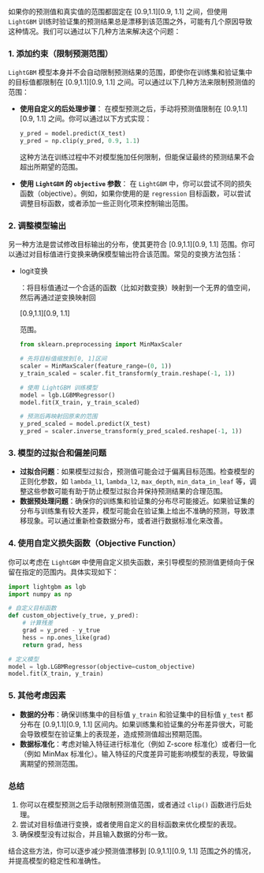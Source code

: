 如果你的预测值和真实值的范围都固定在 [0.9,1.1][0.9, 1.1] 之间，但使用 `LightGBM` 训练时验证集的预测结果总是漂移到该范围之外，可能有几个原因导致这种情况。我们可以通过以下几种方法来解决这个问题：

### 1. **添加约束（限制预测范围）**

`LightGBM` 模型本身并不会自动限制预测结果的范围，即使你在训练集和验证集中的目标值都限制在 [0.9,1.1][0.9, 1.1] 之间。可以通过以下几种方法来限制预测值的范围：

-   **使用自定义的后处理步骤**： 在模型预测之后，手动将预测值限制在 [0.9,1.1][0.9, 1.1] 之间。你可以通过以下方式实现：

    ```python
    y_pred = model.predict(X_test)
    y_pred = np.clip(y_pred, 0.9, 1.1)
    ```

    这种方法在训练过程中不对模型施加任何限制，但能保证最终的预测结果不会超出所期望的范围。

-   **使用 `LightGBM` 的 `objective` 参数**： 在 `LightGBM` 中，你可以尝试不同的损失函数（objective）。例如，如果你使用的是 `regression` 目标函数，可以尝试调整目标函数，或者添加一些正则化项来控制输出范围。

### 2. **调整模型输出**

另一种方法是尝试修改目标输出的分布，使其更符合 [0.9,1.1][0.9, 1.1] 范围。你可以通过对目标值进行变换来确保模型输出符合该范围。常见的变换方法包括：

-   logit变换

    ：将目标值通过一个合适的函数（比如对数变换）映射到一个无界的值空间，然后再通过逆变换映射回 

    [0.9,1.1][0.9, 1.1]

     范围。

    ```python
    from sklearn.preprocessing import MinMaxScaler
    
    # 先将目标值缩放到[0, 1]区间
    scaler = MinMaxScaler(feature_range=(0, 1))
    y_train_scaled = scaler.fit_transform(y_train.reshape(-1, 1))
    
    # 使用 LightGBM 训练模型
    model = lgb.LGBMRegressor()
    model.fit(X_train, y_train_scaled)
    
    # 预测后再映射回原来的范围
    y_pred_scaled = model.predict(X_test)
    y_pred = scaler.inverse_transform(y_pred_scaled.reshape(-1, 1))
    ```

### 3. **模型的过拟合和偏差问题**

-   **过拟合问题**：如果模型过拟合，预测值可能会过于偏离目标范围。检查模型的正则化参数，如 `lambda_l1`, `lambda_l2`, `max_depth`, `min_data_in_leaf` 等，调整这些参数可能有助于防止模型过拟合并保持预测结果的合理范围。
-   **数据预处理问题**：确保你的训练集和验证集的分布尽可能接近。如果验证集的分布与训练集有较大差异，模型可能会在验证集上给出不准确的预测，导致漂移现象。可以通过重新检查数据分布，或者进行数据标准化来改善。

### 4. **使用自定义损失函数（Objective Function）**

你可以考虑在 `LightGBM` 中使用自定义损失函数，来引导模型的预测值更倾向于保留在指定的范围内。具体实现如下：

```python
import lightgbm as lgb
import numpy as np

# 自定义目标函数
def custom_objective(y_true, y_pred):
    # 计算残差
    grad = y_pred - y_true
    hess = np.ones_like(grad)
    return grad, hess

# 定义模型
model = lgb.LGBMRegressor(objective=custom_objective)
model.fit(X_train, y_train)
```

### 5. **其他考虑因素**

-   **数据的分布**：确保训练集中的目标值 `y_train` 和验证集中的目标值 `y_test` 都分布在 [0.9,1.1][0.9, 1.1] 区间内。如果训练集和验证集的分布差异很大，可能会导致模型在验证集上的表现差，造成预测值超出预期范围。
-   **数据标准化**：考虑对输入特征进行标准化（例如 Z-score 标准化）或者归一化（例如 MinMax 标准化）。输入特征的尺度差异可能影响模型的表现，导致偏离期望的预测范围。

### 总结

1.  你可以在模型预测之后手动限制预测值范围，或者通过 `clip()` 函数进行后处理。
2.  尝试对目标值进行变换，或者使用自定义的目标函数来优化模型的表现。
3.  确保模型没有过拟合，并且输入数据的分布一致。

结合这些方法，你可以逐步减少预测值漂移到 [0.9,1.1][0.9, 1.1] 范围之外的情况，并提高模型的稳定性和准确性。